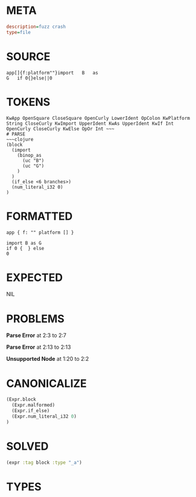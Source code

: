 # META
~~~ini
description=fuzz crash
type=file
~~~
# SOURCE
~~~roc
app[]{f:platform""}import	B	as
G	if 0{}else||0
~~~
# TOKENS
~~~text
KwApp OpenSquare CloseSquare OpenCurly LowerIdent OpColon KwPlatform String CloseCurly KwImport UpperIdent KwAs UpperIdent KwIf Int OpenCurly CloseCurly KwElse OpOr Int ~~~
# PARSE
~~~clojure
(block
  (import
    (binop_as
      (uc "B")
      (uc "G")
    )
  )
  (if_else <6 branches>)
  (num_literal_i32 0)
)
~~~
# FORMATTED
~~~roc
app { f: "" platform [] }

import B as G
if 0 {  } else 
0
~~~
# EXPECTED
NIL
# PROBLEMS
**Parse Error**
at 2:3 to 2:7

**Parse Error**
at 2:13 to 2:13

**Unsupported Node**
at 1:20 to 2:2

# CANONICALIZE
~~~clojure
(Expr.block
  (Expr.malformed)
  (Expr.if_else)
  (Expr.num_literal_i32 0)
)
~~~
# SOLVED
~~~clojure
(expr :tag block :type "_a")
~~~
# TYPES
~~~roc
~~~
